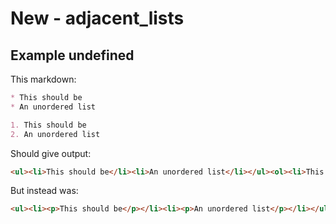 # New - adjacent_lists

## Example undefined

This markdown:

````````````markdown
* This should be
* An unordered list

1. This should be
2. An unordered list

````````````

Should give output:

````````````html
<ul><li>This should be</li><li>An unordered list</li></ul><ol><li>This should be</li><li>An unordered list</li></ol>
````````````

But instead was:

````````````html
<ul><li><p>This should be</p></li><li><p>An unordered list</p></li></ul><ol><li>This should be</li><li>An unordered list</li></ol>
````````````
